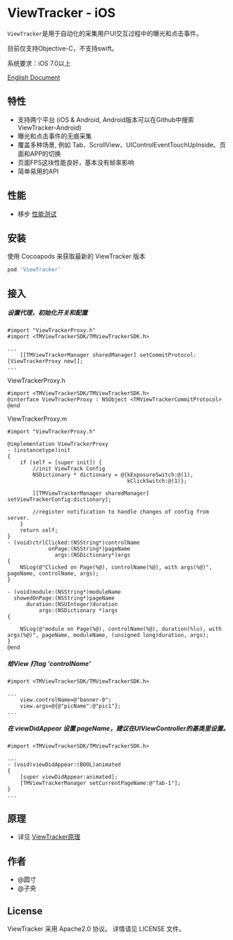# ViewTracker - iOS

`ViewTracker`是用于自动化的采集用户UI交互过程中的曝光和点击事件。

目前仅支持Objective-C，不支持swift。

系统要求：iOS 7.0以上

[English Document](README.md)

## 特性

- 支持两个平台 (iOS & Android, Android版本可以在Github中搜索ViewTracker-Android)
- 曝光和点击事件的无痕采集
- 覆盖多种场景, 例如 Tab、ScrollView、UIControlEventTouchUpInside、页面和APP的切换
- 页面FPS这块性能良好，基本没有帧率影响
- 简单易用的API


## 性能

- 移步 [性能测试](Docs/viewtrack_performance_CN.md)

## 安装

使用 Cocoapods 来获取最新的 ViewTracker 版本

```ruby
pod 'ViewTracker'
```


## 接入

##### 设置代理，初始化开关和配置

```objc
#import "ViewTrackerProxy.h"
#import <TMViewTrackerSDK/TMViewTrackerSDK.h>

...
    [[TMViewTrackerManager sharedManager] setCommitProtocol:[ViewTrackerProxy new]];
...
```

ViewTrackerProxy.h

```objc
#import <TMViewTrackerSDK/TMViewTrackerSDK.h>
@interface ViewTrackerProxy : NSObject <TMViewTrackerCommitProtocol>
@end
```

ViewTrackerProxy.m

```objc
#import "ViewTrackerProxy.h"

@implementation ViewTrackerProxy
- (instancetype)init
{
    if (self = [super init]) {
        //init ViewTrack Config
        NSDictionary * dictionary = @{kExposureSwitch:@(1),
                                      kClickSwitch:@(1)};

        [[TMViewTrackerManager sharedManager] setViewTrackerConfig:dictionary];

        //register notification to handle changes of config from server.
    }
    return self;
}
- (void)ctrlClicked:(NSString*)controlName
             onPage:(NSString*)pageName
               args:(NSDictionary*)args
{
    NSLog(@"Clicked on Page(%@), controlName(%@), with args(%@)", pageName, controlName, args);
}

- (void)module:(NSString*)moduleName
  showedOnPage:(NSString*)pageName
      duration:(NSUInteger)duration
          args:(NSDictionary *)args
{

    NSLog(@"module on Page(%@), controlName(%@), duration(%lu), with args(%@)", pageName, moduleName, (unsigned long)duration, args);
}
@end
```

##### 给View 打tag 'controlName'

```objc
#import <TMViewTrackerSDK/TMViewTrackerSDK.h>

...
    view.controlName=@"banner-0";
    view.args=@{@"picName":@"pic1"};
...
```

##### 在 viewDidAppear 设置 pageName，建议在UIViewController的基类里设置。

```objc
#import <TMViewTrackerSDK/TMViewTrackerSDK.h>

...
- (void)viewDidAppear:(BOOL)animated
{
    [super viewDidAppear:animated];
    [TMViewTrackerManager setCurrentPageName:@"Tab-1"];
}
...
```

## 原理

- 详见 [ViewTracker原理](Docs/viewtrack_principle_CN.md)

## 作者

- @圆寸
- @子央

## License

ViewTracker 采用 Apache2.0 协议。 详情请见 LICENSE 文件。
